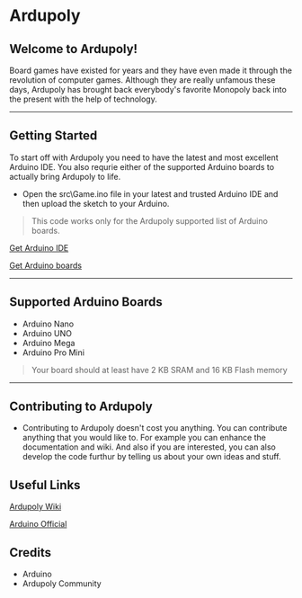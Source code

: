 # **Ardupoly**
## Welcome to Ardupoly!

Board games have existed for years and they have even made it through the revolution of computer games. Although they are really unfamous these days, Ardupoly has brought back everybody's favorite Monopoly back into the present with the help of technology.

---

## Getting Started

To start off with Ardupoly you need to have the latest and most excellent Arduino IDE. You also requrie either of the supported Arduino boards to actually bring Ardupoly to life.

+ Open the src\Game.ino file in your latest and trusted Arduino IDE and then upload the sketch to your Arduino. 

> This code works only for the Ardupoly supported list of Arduino boards.

[Get Arduino IDE](https://www.arduino.cc/en/software)

[Get Arduino boards](https://store.arduino.cc)

---

## Supported Arduino Boards

+ Arduino Nano
+ Arduino UNO
+ Arduino Mega
+ Arduino Pro Mini

> Your board should at least have 2 KB SRAM and 16 KB Flash memory

---

## Contributing to Ardupoly

+ Contributing to Ardupoly doesn't cost you anything. You can contribute anything that you would like to. For example you can enhance the documentation and wiki. And also if you are interested, you can also develop the code furthur by telling us about your own ideas and stuff.

## Useful Links

[Ardupoly Wiki](https://github.com/CodedGame56/Ardupoly/wiki)

[Arduino Official](https://arduino.cc)

## Credits

+ Arduino
+ Ardupoly Community

